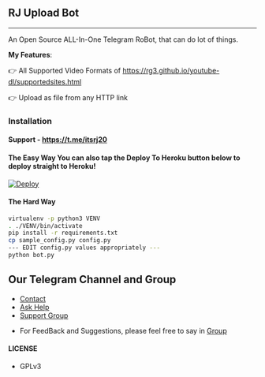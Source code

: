 ## RJ Upload Bot
---

An Open Source ALL-In-One Telegram RoBot, that can do lot of things.

**My Features**:

👉 All Supported Video Formats of https://rg3.github.io/youtube-dl/supportedsites.html

👉 Upload as file from any HTTP link

### Installation

#### Support - https://t.me/itsrj20

#### The Easy Way You can also tap the Deploy To Heroku button below to deploy straight to Heroku!

[![Deploy](https://www.herokucdn.com/deploy/button.svg)](https://heroku.com/deploy?template=https://github.com/itsrj20/RJ-UPLOAD-BOT/tree/main)

#### The Hard Way

```sh
virtualenv -p python3 VENV
. ./VENV/bin/activate
pip install -r requirements.txt
cp sample_config.py config.py
--- EDIT config.py values appropriately ---
python bot.py
```
## Our Telegram Channel and Group

* [Contact](https://telegram.dog/itsrj20)
* [Ask Help](https://telegram.dog/itsrj20)
* [Support Group](https://telegram.dog/IndianRedmiK20pro)

- For FeedBack and Suggestions, please feel free to say in [Group](https://telegram.dog/IndianRedmiK20pro)

#### LICENSE
- GPLv3
